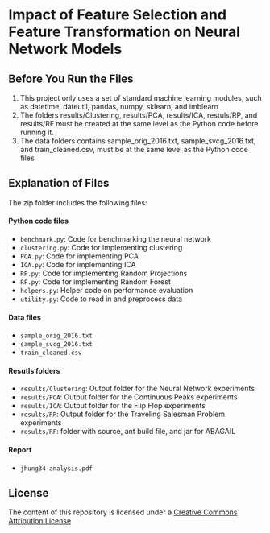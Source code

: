 # Impact of Feature Selection and Feature Transformation on Neural Network Models


## Before You Run the Files
1) This project only uses a set of standard machine learning modules, such as datetime, dateutil, pandas, numpy, sklearn, and imblearn
2) The folders results/Clustering, results/PCA, results/ICA, restuls/RP, and results/RF must be created at the same level as the Python code before running it.
3) The data folders contains sample_orig_2016.txt, sample_svcg_2016.txt, and train_cleaned.csv, must be at the same level as the Python code files


## Explanation of Files

The zip folder includes the following files:

#### Python code files
- `benchmark.py`: Code for benchmarking the neural network
- `clustering.py`: Code for implementing clustering
- `PCA.py`: Code for implementing PCA
- `ICA.py`: Code for implementing ICA
- `RP.py`: Code for implementing Random Projections
- `RF.py`: Code for implementing Random Forest
- `helpers.py`: Helper code on performance evaluation
- `utility.py`: Code to read in and preprocess data

#### Data files
- `sample_orig_2016.txt`
- `sample_svcg_2016.txt`
- `train_cleaned.csv`


#### Resutls folders
- `results/Clustering`: Output folder for the Neural Network experiments
- `results/PCA`: Output folder for the Continuous Peaks experiments
- `results/ICA`: Output folder for the Flip Flop experiments
- `results/RP`: Output folder for the Traveling Salesman Problem experiments
- `results/RF`: folder with source, ant build file, and jar for ABAGAIL

#### Report
- `jhung34-analysis.pdf`

## License

The content of this repository is licensed under a
[Creative Commons Attribution License](http://creativecommons.org/licenses/by/3.0/us/)

